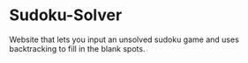 # Sudoku-Solver
Website that lets you input an unsolved sudoku game and uses backtracking to fill in the blank spots.
